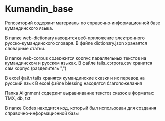 # Kumandin_base
Репозиторий содержит материалы по справочно-информационной базе кумандинского языка.

В папке web-dictionary находится веб-приложение электронного русско-кумандинского словаря. 
В файле dictionary.json хранаятся словарные статьи. 

В папке web-corpus содержится корпус параллельных текстов на кумандинском и русском языках.
В файле tails_corpora.csv хранится сам корпус (разделитель ",")

В excel файл tails хранятся кумандинские сказки и их перевод на русский язык
В excel файле blessing находятся благопожелания

Папка Alignment содержит выравнивание текстов сказок в форматах: TMX, db, txt

В папке Codes находится код, который был использован для создания справочно-информационной базы

